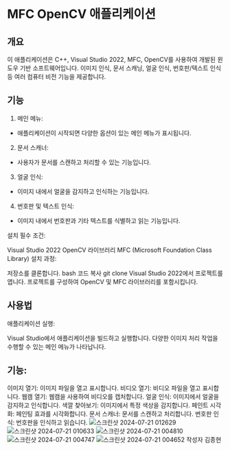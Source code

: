 
# MFC OpenCV 애플리케이션


## 개요
이 애플리케이션은 C++, Visual Studio 2022, MFC, OpenCV를 사용하여 개발된 윈도우 기반 소프트웨어입니다. 이미지 인식, 문서 스캐닝, 얼굴 인식, 번호판/텍스트 인식 등 여러 컴퓨터 비전 기능을 제공합니다.

## 기능
1. 메인 메뉴:
- 애플리케이션이 시작되면 다양한 옵션이 있는 메인 메뉴가 표시됩니다.
2. 문서 스캐너:
- 사용자가 문서를 스캔하고 처리할 수 있는 기능입니다.
3. 얼굴 인식:
- 이미지 내에서 얼굴을 감지하고 인식하는 기능입니다.
4. 번호판 및 텍스트 인식:
- 이미지 내에서 번호판과 기타 텍스트를 식별하고 읽는 기능입니다.

설치
필수 조건:

Visual Studio 2022
OpenCV 라이브러리
MFC (Microsoft Foundation Class Library)
설치 과정:

저장소를 클론합니다.
bash
코드 복사
git clone <repository-url>
Visual Studio 2022에서 프로젝트를 엽니다.
프로젝트를 구성하여 OpenCV 및 MFC 라이브러리를 포함시킵니다.

## 사용법
애플리케이션 실행:

Visual Studio에서 애플리케이션을 빌드하고 실행합니다.
다양한 이미지 처리 작업을 수행할 수 있는 메인 메뉴가 나타납니다.

## 기능:

이미지 열기: 이미지 파일을 열고 표시합니다.
비디오 열기: 비디오 파일을 열고 표시합니다.
웹캠 열기: 웹캠을 사용하여 비디오를 캡처합니다.
얼굴 인식: 이미지에서 얼굴을 감지하고 인식합니다.
색깔 찾아보기: 이미지에서 특정 색상을 감지합니다.
페인트 시각화: 페인팅 효과를 시각화합니다.
문서 스캐너: 문서를 스캔하고 처리합니다.
번호판 인식: 번호판을 인식하고 읽습니다.
![스크린샷 2024-07-21 012629](https://github.com/user-attachments/assets/4955d73e-4591-4239-b118-3e8b592fa705)
![스크린샷 2024-07-21 010633](https://github.com/user-attachments/assets/f234280c-63d7-42ad-b3b9-dfa08d41be37)
![스크린샷 2024-07-21 004810](https://github.com/user-attachments/assets/9678f8d4-74a6-4190-8681-6bcf87bf653e)
![스크린샷 2024-07-21 004747](https://github.com/user-attachments/assets/c12bd2cc-fb4c-4e51-b4ae-80656a85ff93)
![스크린샷 2024-07-21 004652](https://github.com/user-attachments/assets/e13ff297-22e6-4b18-8e25-107b8a85861e)
작성자
김종현
